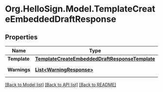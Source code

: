 # Org.HelloSign.Model.TemplateCreateEmbeddedDraftResponse

## Properties

Name | Type | Description | Notes
------------ | ------------- | ------------- | -------------
**Template** | [**TemplateCreateEmbeddedDraftResponseTemplate**](TemplateCreateEmbeddedDraftResponseTemplate.md) |    | [optional] 
**Warnings** | [**List&lt;WarningResponse&gt;**](WarningResponse.md) |  A list of warnings.  | [optional] 

[[Back to Model list]](../README.md#documentation-for-models) [[Back to API list]](../README.md#documentation-for-api-endpoints) [[Back to README]](../README.md)

